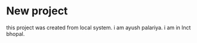 # New project

this project was created from local system.
i am ayush palariya.
i am in lnct bhopal.